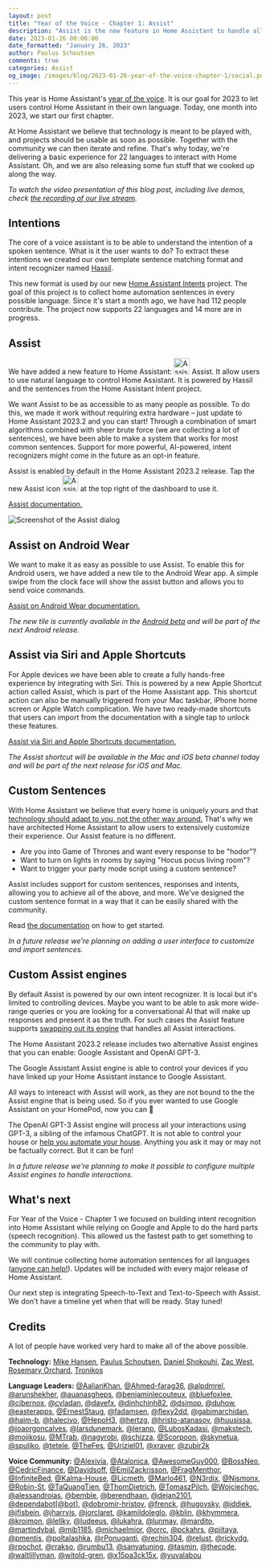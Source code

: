 ```yaml
---
layout: post
title: "Year of the Voice - Chapter 1: Assist"
description: "Assist is the new feature in Home Assistant to handle all your conversations."
date: 2023-01-26 00:00:00
date_formatted: "January 26, 2023"
author: Paulus Schoutsen
comments: true
categories: Assist
og_image: /images/blog/2023-01-26-year-of-the-voice-chapter-1/social.png
---
```


This year is Home Assistant's [year of the voice](https://www.home-assistant.io/blog/2022/12/20/year-of-voice/). It is our goal for 2023 to let users control Home Assistant in their own language. Today, one month into 2023, we start our first chapter.

At Home Assistant we believe that technology is meant to be played with, and projects should be usable as soon as possible. Together with the community we can then iterate and refine. That's why today, we're delivering a basic experience for 22 languages to interact with Home Assistant. Oh, and we are also releasing some fun stuff that we cooked up along the way.

_To watch the video presentation of this blog post, including live demos, check [the recording of our live stream](https://www.youtube.com/live/ixgNT3RETPg)._

## Intentions

The core of a voice assistant is to be able to understand the intention of a spoken sentence. What is it the user wants to do? To extract these intentions we created our own template sentence matching format and intent recognizer named [Hassil](https://github.com/home-assistant/hassil).

This new format is used by our new [Home Assistant Intents](https://github.com/home-assistant/intents) project. The goal of this project is to collect home automation sentences in every possible language. Since it's start a month ago, we have had 112 people contribute. The project now supports 22 languages and 14 more are in progress.

## Assist

We have added a new feature to Home Assistant: <img src='/images/assist/assist-icon.svg' alt='Assist icon' style='height: 32px' class='no-shadow'> Assist. It allow users to use natural language to control Home Assistant. It is powered by Hassil and the sentences from the Home Assistant Intent project.

<!--more-->

We want Assist to be as accessible to as many people as possible. To do this, we made it work without requiring extra hardware – just update to Home Assistant 2023.2 and you can start! Through a combination of smart algorithms combined with sheer brute force (we are collecting a lot of sentences), we have been able to make a system that works for most common sentences. Support for more powerful, AI-powered, intent recognizers might come in the future as an opt-in feature.

Assist is enabled by default in the Home Assistant 2023.2 release. Tap the new Assist icon <img src='/images/assist/assist-icon.svg' alt='Assist icon' style='height: 32px' class='no-shadow'> at the top right of the dashboard to use it.

[Assist documentation.](https://next.home-assistant.io/docs/assist/)

<img src="/images/blog/2023-01-26-year-of-the-voice-chapter-1/assist-dialog.png" alt="Screenshot of the Assist dialog" class='no-shadow' />

## Assist on Android Wear

We want to make it as easy as possible to use Assist. To enable this for Android users, we have added a new tile to the Android Wear app. A simple swipe from the clock face will show the assist button and allows you to send voice commands.

[Assist on Android Wear documentation.](https://next.home-assistant.io/docs/assist/android/)

_The new tile is currently available in the [Android beta](https://play.google.com/apps/testing/io.homeassistant.companion.android) and will be part of the next Android release._

<lite-youtube videoid="Dr_ZCbt8w5k" videotitle="Assist on Android Wear"></lite-youtube>

## Assist via Siri and Apple Shortcuts

For Apple devices we have been able to create a fully hands-free experience by integrating with Siri. This is powered by a new Apple Shortcut action called Assist, which is part of the Home Assistant app. This shortcut action can also be manually triggered from your Mac taskbar, iPhone home screen or Apple Watch complication. We have two ready-made shortcuts that users can import from the documentation with a single tap to unlock these features.

[Assist via Siri and Apple Shortcuts documentation.](https://next.home-assistant.io/docs/assist/apple/)

_The Assist shortcut will be available in the Mac and iOS beta channel today and will be part of the next release for iOS and Mac._

<lite-youtube videoid="sQ7X7jz1SrA" videotitle="Assist on Apple HomePod"></lite-youtube>

## Custom Sentences

With Home Assistant we believe that every home is uniquely yours and that [technology should adapt to you, not the other way around.](https://www.home-assistant.io/blog/2016/01/19/perfect-home-automation/) That's why we have architected Home Assistant to allow users to extensively customize their experience. Our Assist feature is no different.

- Are you into Game of Thrones and want every response to be "hodor"?
- Want to turn on lights in rooms by saying "Hocus pocus living room"?
- Want to trigger your party mode script using a custom sentence?

Assist includes support for custom sentences, responses and intents, allowing you to achieve all of the above, and more. We've designed the custom sentence format in a way that it can be easily shared with the community.

Read [the documentation](https://next.home-assistant.io/docs/assist/custom_sentences) on how to get started.

_In a future release we're planning on adding a user interface to customize and import sentences._

## Custom Assist engines

By default Assist is powered by our own intent recognizer. It is local but it's limited to controlling devices. Maybe you want to be able to ask more wide-range queries or you are looking for a conversational AI that will make up responses and present it as the truth. For such cases the Assist feature supports [swapping out its engine](https://developers.home-assistant.io/docs/core/conversation/custom_agent) that handles all Assist interactions.

The Home Assistant 2023.2 release includes two alternative Assist engines that you can enable: Google Assistant and OpenAI GPT-3.

The Google Assistant Assist engine is able to control your devices if you have linked up your Home Assistant instance to Google Assistant.

All ways to intereact with Assist will work, as they are not bound to the the Assist engine that is being used. So if you ever wanted to use Google Assistant on your HomePod, now you can 🤭

<lite-youtube videoid="orgTMVy0TrI" videotitle="Google Assistant on Apple HomePod"></lite-youtube>

The OpenAI GPT-3 Assist engine will process all your interactions using GPT-3, a sibling of the infamous ChatGPT. It is not able to control your house or [help you automate your house](/blog/2023/01/23/help-others-leave-ai-at-the-dor/). Anything you ask it may or may not be factually correct. But it can be fun!

_In a future release we're planning to make it possible to configure multiple Assist engines to handle interactions._

## What's next

For Year of the Voice - Chapter 1 we focused on building intent recognition into Home Assistant while relying on Google and Apple to do the hard parts (speech recognition). This allowed us the fastest path to get something to the community to play with.

We will continue collecting home automation sentences for all languages ([anyone can help!](https://developers.home-assistant.io/docs/voice/intent-recognition/)). Updates will be included with every major release of Home Assistant.

Our next step is integrating Speech-to-Text and Text-to-Speech with Assist. We don't have a timeline yet when that will be ready. Stay tuned!

## Credits

A lot of people have worked very hard to make all of the above possible.

**Technology:**
[Mike Hansen](https://github.com/synesthesiam), [Paulus Schoutsen](https://github.com/balloob), [Daniel Shokouhi](https://github.com/dshokouhi), [Zac West](https://github.com/zacwest), [Rosemary Orchard](https://github.com/rosemaryorchard), [Tronikos](https://github.com/tronikos)

**Language Leaders:**
[@AalianKhan](https://github.com/AalianKhan), [@Ahmed-farag36](https://github.com/Ahmed-farag36), [@alpdmrel](https://github.com/alpdmrel), [@arunshekher](https://github.com/arunshekher), [@auanasgheps](https://github.com/auanasgheps), [@benjaminlecouteux](https://github.com/benjaminlecouteux), [@bluefoxlee](https://github.com/bluefoxlee), [@cibernox](https://github.com/cibernox), [@cvladan](https://github.com/cvladan), [@davefx](https://github.com/davefx), [@dinhchinh82](https://github.com/dinhchinh82), [@dsimop](https://github.com/dsimop), [@duhow](https://github.com/duhow), [@easterapps](https://github.com/easterapps), [@ErnestStaug](https://github.com/ErnestStaug), [@fadamsen](https://github.com/fadamsen), [@flexy2dd](https://github.com/flexy2dd), [@gabimarchidan](https://github.com/gabimarchidan), [@haim-b](https://github.com/haim-b), [@halecivo](https://github.com/halecivo), [@HepoH3](https://github.com/HepoH3), [@hertzg](https://github.com/hertzg), [@hristo-atanasov](https://github.com/hristo-atanasov), [@huusissa](https://github.com/huusissa), [@joaorgoncalves](https://github.com/joaorgoncalves), [@larsdunemark](https://github.com/larsdunemark), [@leranp](https://github.com/leranp), [@LubosKadasi](https://github.com/LubosKadasi), [@makstech](https://github.com/makstech), [@mojikosu](https://github.com/mojikosu), [@MTrab](https://github.com/MTrab), [@nagyrobi](https://github.com/nagyrobi), [@schizza](https://github.com/schizza), [@Scorpoon](https://github.com/Scorpoon), [@skynetua](https://github.com/skynetua), [@spuljko](https://github.com/spuljko), [@tetele](https://github.com/tetele), [@TheFes](https://github.com/TheFes), [@Uriziel01](https://github.com/Uriziel01), [@xraver](https://github.com/xraver), [@zubir2k](https://github.com/zubir2k)

**Voice Community:**
[@Alexivia](https://github.com/Alexivia), [@Atalonica](https://github.com/Atalonica), [@AwesomeGuy000](https://github.com/AwesomeGuy000), [@BossNeo](https://github.com/BossNeo), [@CedricFinance](https://github.com/CedricFinance), [@Davidsoff](https://github.com/Davidsoff), [@EmilZackrisson](https://github.com/EmilZackrisson), [@FragMenthor](https://github.com/FragMenthor), [@InfiniteBed](https://github.com/InfiniteBed), [@Kalma-House](https://github.com/Kalma-House), [@Licmeth](https://github.com/Licmeth), [@Marlo461](https://github.com/Marlo461), [@N3rdix](https://github.com/N3rdix), [@Nismonx](https://github.com/Nismonx), [@Robin-St](https://github.com/Robin-St), [@TaQuangTien](https://github.com/TaQuangTien), [@ThomDietrich](https://github.com/ThomDietrich), [@TomaszPilch](https://github.com/TomaszPilch), [@Wojciechgc](https://github.com/Wojciechgc), [@alessandroias](https://github.com/alessandroias), [@bemble](https://github.com/bemble), [@berendhaan](https://github.com/berendhaan), [@dejan2101](https://github.com/dejan2101), [@dependabot[@bot]](https://github.com/dependabot[@bot]), [@dobromir-hristov](https://github.com/dobromir-hristov), [@frenck](https://github.com/frenck), [@hugovsky](https://github.com/hugovsky), [@iddiek](https://github.com/iddiek), [@jfisbein](https://github.com/jfisbein), [@jharrvis](https://github.com/jharrvis), [@jorclaret](https://github.com/jorclaret), [@kamildoleglo](https://github.com/kamildoleglo), [@kblin](https://github.com/kblin), [@khymmera](https://github.com/khymmera), [@kroimon](https://github.com/kroimon), [@lellky](https://github.com/lellky), [@ludeeus](https://github.com/ludeeus), [@lukahra](https://github.com/lukahra), [@lunmay](https://github.com/lunmay), [@mardito](https://github.com/mardito), [@martindybal](https://github.com/martindybal), [@mib1185](https://github.com/mib1185), [@michaelmior](https://github.com/michaelmior), [@orrc](https://github.com/orrc), [@pckahrs](https://github.com/pckahrs), [@piitaya](https://github.com/piitaya), [@pmentis](https://github.com/pmentis), [@poltalashka](https://github.com/poltalashka), [@rPonuganti](https://github.com/rPonuganti), [@rechin304](https://github.com/rechin304), [@relust](https://github.com/relust), [@rickydg](https://github.com/rickydg), [@rpochot](https://github.com/rpochot), [@rrakso](https://github.com/rrakso), [@rumbu13](https://github.com/rumbu13), [@sanyatuning](https://github.com/sanyatuning), [@tasmin](https://github.com/tasmin), [@thecode](https://github.com/thecode), [@waltlillyman](https://github.com/waltlillyman), [@witold-gren](https://github.com/witold-gren), [@x15pa3ck15x](https://github.com/x15pa3ck15x), [@yuvalabou](https://github.com/yuvalabou)
